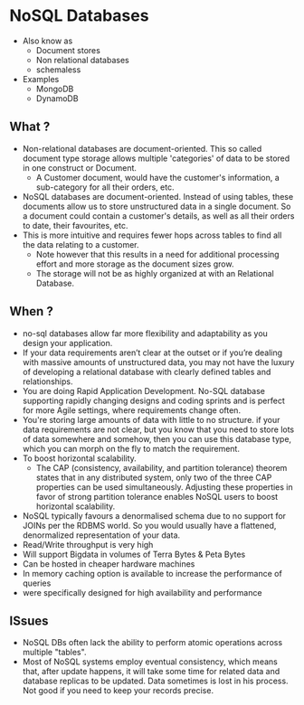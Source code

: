 # NoSQL Databases

- Also know as
  - Document stores
  - Non relational databases
  - schemaless
- Examples
  - MongoDB
  - DynamoDB

## What ?

- Non-relational databases are document-oriented. This so called document type storage allows multiple 'categories' of data to be stored in one construct or Document.
  - A Customer document, would have the customer's information, a sub-category for all their orders, etc.
- NoSQL databases are document-oriented. Instead of using tables, these documents allow us to store unstructured data in a single document. So a document could contain a customer's details, as well as all their orders to date, their favourites, etc.
- This is more intuitive and requires fewer hops across tables to find all the data relating to a customer.
  - Note however that this results in a need for additional processing effort and more storage as the document sizes grow.
  - The storage will not be as highly organized at with an Relational Database.


## When ?

- no-sql databases allow far more flexibility and adaptability as you design your application.
- If your data requirements aren’t clear at the outset or if you’re dealing with massive amounts of unstructured data, you may not have the luxury of developing a relational database with clearly defined tables and relationships.
- You are doing Rapid Application Development. No-SQL database supporting rapidly changing designs and coding sprints and is perfect for more Agile settings, where requirements change often.
- You're storing large amounts of data with little to no structure. if your data requirements are not clear, but you know that you need to store lots of data somewhere and somehow, then you can use this database type, which you can morph on the fly to match the requirement.
- To boost horizontal scalability.
  - The CAP (consistency, availability, and partition tolerance) theorem states that in any distributed system, only two of the three CAP properties can be used simultaneously. Adjusting these properties in favor of strong partition tolerance enables NoSQL users to boost horizontal scalability.
- NoSQL typically favours a denormalised schema due to no support for JOINs per the RDBMS world. So you would usually have a flattened, denormalized representation of your data.
- Read/Write throughput is very high
- Will support Bigdata in volumes of Terra Bytes & Peta Bytes
- Can be hosted in cheaper hardware machines
- In memory caching option is available to increase the performance of queries
- were specifically designed for high availability and performance

## ISsues

- NoSQL DBs often lack the ability to perform atomic operations across multiple "tables".
-  Most of NoSQL systems employ eventual consistency, which means that, after update happens, it will take some time for related data and database replicas to be updated. Data sometimes is lost in his process. Not good if you need to keep your records precise.
